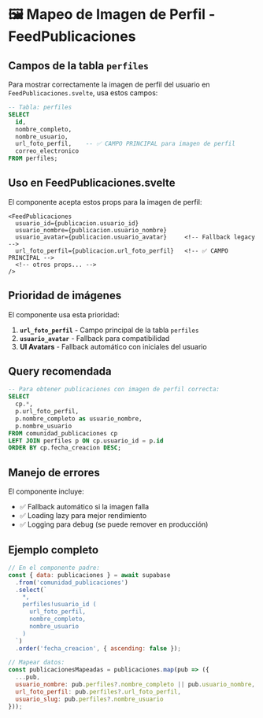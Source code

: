 # 🖼️ Mapeo de Imagen de Perfil - FeedPublicaciones

## Campos de la tabla `perfiles`

Para mostrar correctamente la imagen de perfil del usuario en `FeedPublicaciones.svelte`, usa estos campos:

```sql
-- Tabla: perfiles
SELECT 
  id,
  nombre_completo,
  nombre_usuario,
  url_foto_perfil,    -- ✅ CAMPO PRINCIPAL para imagen de perfil
  correo_electronico
FROM perfiles;
```

## Uso en FeedPublicaciones.svelte

El componente acepta estos props para la imagen de perfil:

```svelte
<FeedPublicaciones
  usuario_id={publicacion.usuario_id}
  usuario_nombre={publicacion.usuario_nombre}
  usuario_avatar={publicacion.usuario_avatar}     <!-- Fallback legacy -->
  url_foto_perfil={publicacion.url_foto_perfil}   <!-- ✅ CAMPO PRINCIPAL -->
  <!-- otros props... -->
/>
```

## Prioridad de imágenes

El componente usa esta prioridad:

1. **`url_foto_perfil`** - Campo principal de la tabla `perfiles`
2. **`usuario_avatar`** - Fallback para compatibilidad
3. **UI Avatars** - Fallback automático con iniciales del usuario

## Query recomendada

```sql
-- Para obtener publicaciones con imagen de perfil correcta:
SELECT 
  cp.*,
  p.url_foto_perfil,
  p.nombre_completo as usuario_nombre,
  p.nombre_usuario
FROM comunidad_publicaciones cp
LEFT JOIN perfiles p ON cp.usuario_id = p.id
ORDER BY cp.fecha_creacion DESC;
```

## Manejo de errores

El componente incluye:
- ✅ Fallback automático si la imagen falla
- ✅ Loading lazy para mejor rendimiento  
- ✅ Logging para debug (se puede remover en producción)

## Ejemplo completo

```javascript
// En el componente padre:
const { data: publicaciones } = await supabase
  .from('comunidad_publicaciones')
  .select(`
    *,
    perfiles!usuario_id (
      url_foto_perfil,
      nombre_completo,
      nombre_usuario
    )
  `)
  .order('fecha_creacion', { ascending: false });

// Mapear datos:
const publicacionesMapeadas = publicaciones.map(pub => ({
  ...pub,
  usuario_nombre: pub.perfiles?.nombre_completo || pub.usuario_nombre,
  url_foto_perfil: pub.perfiles?.url_foto_perfil,
  usuario_slug: pub.perfiles?.nombre_usuario
}));
``` 